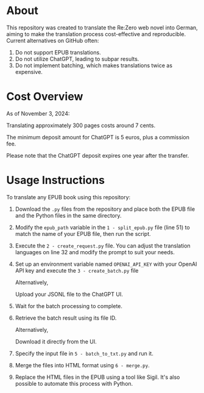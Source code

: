 # About

This repository was created to translate the Re:Zero web novel into German, aiming to make the translation process cost-effective and reproducible. Current alternatives on GitHub often:
1. Do not support EPUB translations.
2. Do not utilize ChatGPT, leading to subpar results.
3. Do not implement batching, which makes translations twice as expensive.

# Cost Overview

As of November 3, 2024:

Translating approximately 300 pages costs around 7 cents.

The minimum deposit amount for ChatGPT is 5 euros, plus a commission fee.

Please note that the ChatGPT deposit expires one year after the transfer.

# Usage Instructions

To translate any EPUB book using this repository:

1. Download the `.py` files from the repository and place both the EPUB file and the Python files in the same directory.
2. Modify the `epub_path` variable in the `1 - split_epub.py` file (line 51) to match the name of your EPUB file, then run the script.
3. Execute the `2 - create_request.py` file. You can adjust the translation languages on line 32 and modify the prompt to suit your needs.
4. Set up an environment variable named `OPENAI_API_KEY` with your OpenAI API key and execute the `3 - create_batch.py` file

   Alternatively,

   Upload your JSONL file to the ChatGPT UI.
5. Wait for the batch processing to complete.
6. Retrieve the batch result using its file ID.

   Alternatively,

   Download it directly from the UI.
7. Specify the input file in `5 - batch_to_txt.py` and run it.
8. Merge the files into HTML format using `6 - merge.py`.
9. Replace the HTML files in the EPUB using a tool like Sigil. It's also possible to automate this process with Python.

